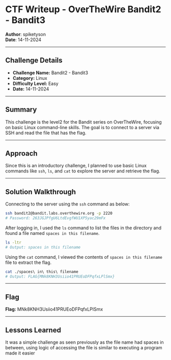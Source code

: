 # CTF Writeup - **OverTheWire Bandit2 - Bandit3**

**Author**: spiketyson  
**Date**: 14-11-2024

---

## Challenge Details

- **Challenge Name:** Bandit2 - Bandit3
- **Category:** Linux
- **Difficulty Level:** Easy
- **Date:** 14-11-2024

---

## Summary

This challenge is the level2 for the Bandit series on OverTheWire, focusing on basic Linux command-line skills. The goal is to connect to a server via SSH and read the file that has the flag.

---

## Approach

Since this is an introductory challenge, I planned to use basic Linux commands like `ssh`, `ls`, and `cat` to explore the server and retrieve the flag.

---

## Solution Walkthrough

Connecting to the server using the `ssh` command as below:

```bash
ssh bandit2@bandit.labs.overthewire.org -p 2220
# Password: 263JGJPfgU6LtdEvgfWU1XP5yac29mFx
```

After logging in, I used the `ls` command to list the files in the directory and found a file named `spaces in this filename`.

```bash
ls -ltr
# Output: spaces in this filename
```

Using the `cat` command, I viewed the contents of `spaces in this filename` file to extract the flag.

```bash
cat ./spaces\ in\ this\ filename
# Output: FLAG{MNk8KNH3Usiio41PRUEoDFPqfxLPlSmx}
```

---

## Flag

**Flag:** MNk8KNH3Usiio41PRUEoDFPqfxLPlSmx

---

## Lessons Learned

It was a simple challenge as seen previously as the file name had spaces in between, using logic of accessing the file is similar to executing a program made it easier